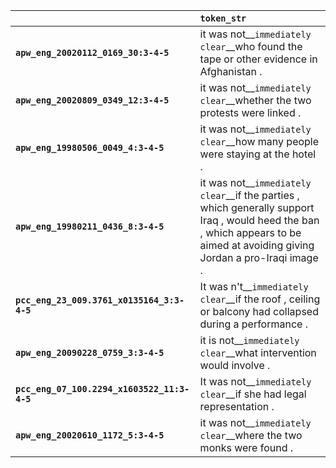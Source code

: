 |                                             | `token_str`                                                                                                                                                                     |
|:--------------------------------------------|:--------------------------------------------------------------------------------------------------------------------------------------------------------------------------------|
| **`apw_eng_20020112_0169_30:3-4-5`**        | it was not__``immediately clear``__who found the tape or other evidence in Afghanistan .                                                                                        |
| **`apw_eng_20020809_0349_12:3-4-5`**        | it was not__``immediately clear``__whether the two protests were linked .                                                                                                       |
| **`apw_eng_19980506_0049_4:3-4-5`**         | it was not__``immediately clear``__how many people were staying at the hotel .                                                                                                  |
| **`apw_eng_19980211_0436_8:3-4-5`**         | it was not__``immediately clear``__if the parties , which generally support Iraq , would heed the ban , which appears to be aimed at avoiding giving Jordan a pro-Iraqi image . |
| **`pcc_eng_23_009.3761_x0135164_3:3-4-5`**  | It was n't__``immediately clear``__if the roof , ceiling or balcony had collapsed during a performance .                                                                        |
| **`apw_eng_20090228_0759_3:3-4-5`**         | it is not__``immediately clear``__what intervention would involve .                                                                                                             |
| **`pcc_eng_07_100.2294_x1603522_11:3-4-5`** | It was not__``immediately clear``__if she had legal representation .                                                                                                            |
| **`apw_eng_20020610_1172_5:3-4-5`**         | it was not__``immediately clear``__where the two monks were found .                                                                                                             |